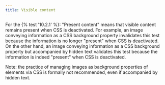 ```yaml
---
title: Visible content
---
```


For the {% test '10.2.1' %}: "Present content" means that visible content remains present when CSS is deactivated. For example, an image conveying information as a CSS background property invalidates this test because the information is no longer "present" when CSS is deactivated. On the other hand, an image conveying information as a CSS background property but accompanied by hidden text validates this test because the information is indeed "present" when CSS is deactivated.

Note: the practice of managing images as background properties of elements via CSS is formally not recommended, even if accompanied by hidden text.
